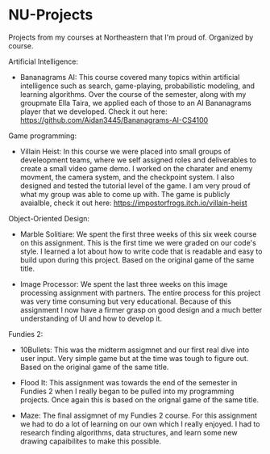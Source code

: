 # NU-Projects
Projects from my courses at Northeastern that I'm proud of. Organized by course.

Artificial Intelligence:

* Bananagrams AI:
This course covered many topics within artificial intelligence such as search, game-playing, 
probabilistic modeling, and learning algorithms. Over the course of the semester, 
along with my groupmate Ella Taira, we applied each of those to an AI Bananagrams player that we developed.
Check it out here: https://github.com/Aidan3445/Bananagrams-AI-CS4100

Game programming:

* Villain Heist:
In this course we were placed into small groups of develeopment teams, where we self assigned roles and 
deliverables to create a small video game demo. I worked on the charater and enemy movment, 
the camera system, and the checkpoint system. I also designed and tested the tutorial level of the game. 
I am very proud of what my group was able to come up with.
The game is publicly avaialble, check it out here: https://impostorfrogs.itch.io/villain-heist

Object-Oriented Design:

* Marble Solitiare:
We spent the first three weeks of this six week course on this assignment. This is the first time we were 
graded on our code's style. I learned a lot about how to write code that is readable and easy to build upon 
during this project. Based on the original game of the same title.

* Image Processor:
We spent the last three weeks on this image processing assignment with partners. The entire process for this 
project was very time consuming but very educational. Because of this assignment I now have a firmer grasp 
on good design and a much better understanding of UI and how to develop it.

Fundies 2:
    
* 10Bullets:
This was the midterm assigmnet and our first real dive into user input. Very simple game 
but at the time was tough to figure out. Based on the original game of the same title.

* Flood It:
This assignment was towards the end of the semester in Fundies 2 when I really began 
to be pulled into my programming projects. Once again this is based on the orignal game of the same title. 

* Maze:
The final assigmnet of my Fundies 2 course. For this assignment we had to do a lot of learning on our own 
which I really enjoyed. I had to research finding algorithms, data structures, 
and learn some new drawing capaibilites to make this possible.

